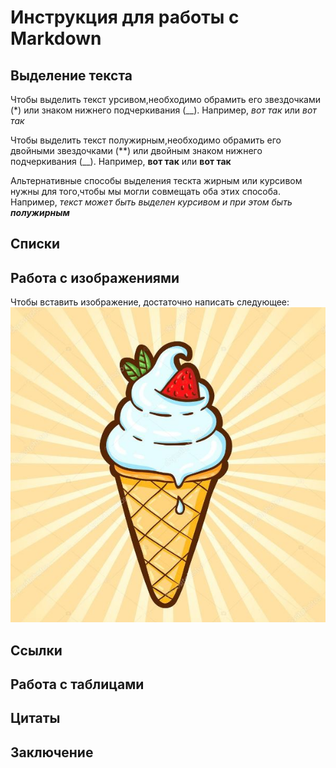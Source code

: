 # Инструкция для работы с Markdown

## Выделение текста
Чтобы выделить текст урсивом,необходимо обрамить его звездочками (*) или знаком нижнего подчеркивания (__). Например, *вот так* или _вот так_

Чтобы выделить текст полужирным,необходимо обрамить его двойными звездочками (**) или двойным знаком нижнего подчеркивания (__). Например, **вот так** или __вот так__

Альтернативные способы выделения тескта жирным или курсивом нужны для того,чтобы мы могли совмещать оба этих способа. Например, _текст может быть выделен курсивом и при этом быть **полужирным**_
## Списки

## Работа с изображениями
Чтобы вставить изображение, достаточно написать следующее:
![Привет)](kart.jpg)
## Ссылки

## Работа с таблицами

## Цитаты

## Заключение   